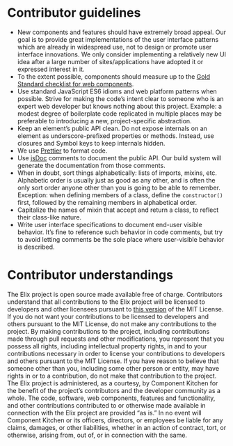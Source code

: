 # Contributor guidelines

- New components and features should have extremely broad appeal. Our goal is to
  provide great implementations of the user interface patterns which are already
  in widespread use, not to design or promote user interface innovations. We
  only consider implementing a relatively new UI idea after a large number of
  sites/applications have adopted it or expressed interest in it.
- To the extent possible, components should measure up to the [Gold
  Standard checklist for web
  components](https://github.com/webcomponents/gold-standard/wiki).
- Use standard JavaScript ES6 idioms and web platform patterns when possible.
  Strive for making the code’s intent clear to someone who is an expert web
  developer but knows nothing about this project. Example: a modest degree of
  boilerplate code replicated in multiple places may be preferable to
  introducing a new, project-specific abstraction.
- Keep an element’s public API clean. Do not expose internals on an element as
  underscore-prefixed properties or methods. Instead, use closures and Symbol
  keys to keep internals hidden.
- We use [Prettier](https://prettier.io/) to format code.
- Use [jsDoc](http://usejsdoc.org/) comments to document the public API. Our
  build system will generate the documentation from those comments.
- When in doubt, sort things alphabetically: lists of imports, mixins, etc.
  Alphabetic order is usually just as good as any other, and is often the only
  sort order anyone other than you is going to be able to remember. Exception:
  when defining members of a class, define the `constructor()` first, followed
  by the remaining members in alphabetical order.
- Capitalize the names of mixin that accept and return a class, to reflect their
  class-like nature.
- Write user interface specifications to document end-user visible behavior.
  It’s fine to reference such behavior in code comments, but try to avoid
  letting comments be the sole place where user-visible behavior is described.

# Contributor understandings

The Elix project is open source made available free of charge. Contributors
understand that all contributions to the Elix project will be licensed to
developers and other licensees pursuant to [this version](LICENSE) of the MIT
License. If you do not want your contributions to be licensed to developers and
others pursuant to the MIT License, do not make any contributions to the
project. By making contributions to the project, including contributions made
through pull requests and other modifications, you represent that you possess
all rights, including intellectual property rights, in and to your contributions
necessary in order to license your contributions to developers and others
pursuant to the MIT License. If you have reason to believe that someone other
than you, including some other person or entity, may have rights in or to a
contribution, do not make that contribution to the project. The Elix project is
administered, as a courtesy, by Component Kitchen for the benefit of the
project’s contributors and the developer community as a whole. The code,
software, web components, features and functionality, and other contributions
contributed to or otherwise made available in connection with the Elix project
are provided “as is.” In no event will Component Kitchen or its officers,
directors, or employees be liable for any claims, damages, or other liabilities,
whether in an action of contract, tort, or otherwise, arising from, out of, or
in connection with the same.
